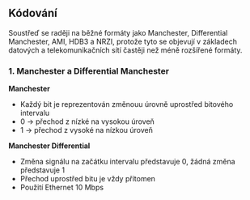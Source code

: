 ## Kódování

Soustřeď se raději na běžné formáty jako Manchester, Differential Manchester, AMI, HDB3 a NRZI, 
protože tyto se objevují v základech datových a telekomunikačních sítí častěji než méně rozšířené formáty.

### 1. Manchester a Differential Manchester

**Manchester**
- Každý bit je reprezentován změnouu úrovně uprostřed bitového intervalu
- 0 -> přechod z nízké na vysokou úroveň
- 1 -> přechod z vysoké na nízkou úroveň

**Manchester Differential**
- Změna signálu na začátku intervalu představuje 0, žádná změna představuje 1
- Přechod uprostřed bitu je vždy přítomen
- Použití Ethernet 10 Mbps
